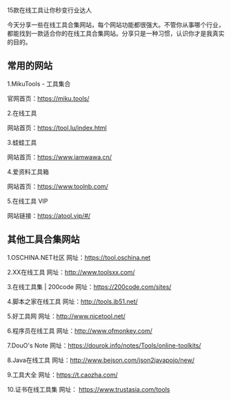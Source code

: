 15款在线工具让你秒变行业达人

今天分享一些在线工具合集网站，每个网站功能都很强大。不管你从事哪个行业，都能找到一款适合你的在线工具合集网站。分享只是一种习惯，认识你才是我真实的目的。

## 常用的网站

1.MikuTools - 工具集合

官网首页：<https://miku.tools/> 


2.在线工具

网站首页：<https://tool.lu/index.html> 


3.蛙蛙工具

网站首页：<https://www.iamwawa.cn/> 


4.爱资料工具箱

网站首页：<https://www.toolnb.com/> 


5.在线工具 VIP

网站链接：<https://atool.vip/#/> 


## 其他工具合集网站

1.OSCHINA.NET社区  网址：https://tool.oschina.net

2.XX在线工具  网址：http://www.toolsxx.com/

3.在线工具集 | 200code 网址：https://200code.com/sites/

4.脚本之家在线工具 网址：http://tools.jb51.net/

5.好工具网  网址：http://www.nicetool.net/

6.程序员在线工具  网址：http://www.ofmonkey.com/

7.DouO's Note  网址：https://dourok.info/notes/Tools/online-toolkits/

8.Java在线工具  网址：http://www.bejson.com/json2javapojo/new/

9.工具大全  网址：https://t.caozha.com/

10.证书在线工具集  网址： https://www.trustasia.com/tools